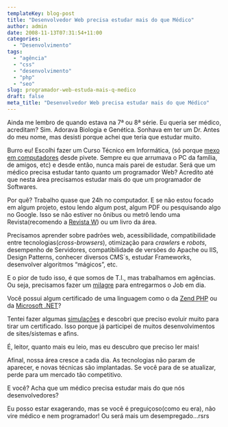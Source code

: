```yaml
---
templateKey: blog-post
title: "Desenvolvedor Web precisa estudar mais do que Médico"
author: admin
date: 2008-11-13T07:31:54+11:00
categories:
  - "Desenvolvimento"
tags:
  - "agência"
  - "css"
  - "desenvolvimento"
  - "php"
  - "seo"
slug: programador-web-estuda-mais-q-medico
draft: false
meta_title: "Desenvolvedor Web precisa estudar mais do que Médico"
---
```


Ainda me lembro de quando estava na 7ª ou 8ª série. Eu queria ser médico, acreditam? Sim. Adorava Biologia e Genética. Sonhava em ter um Dr. Antes do meu nome, mas desisti porque achei que teria que estudar muito.

Burro eu! Escolhi fazer um Curso Técnico em Informática, (só porque [mexo em computadores](http://leocaseiro.com.br/sobre/ "Sobre LeoCaseiro") desde pivete. Sempre eu que arrumava o PC da família, de amigos, etc) e desde então, nunca mais parei de estudar.
Será que um médico precisa estudar tanto quanto um programador Web?
Acredito até que nesta área precisamos estudar mais do que um programador de Softwares.

Por quê?
Trabalho quase que 24h no computador. E se não estou focado em algum projeto, estou lendo algum post, algum PDF ou pesquisando algo no Google. Isso se não estiver no ônibus ou metrô lendo uma Revista(recomendo a [Revista W](https://www.europanet.com.br/site/index.php?cat_id=21 "Revista W, ideal para desenvolvedor Web")) ou um livro da área.

Precisamos aprender sobre padrões web, acessibilidade, compatibilidade entre tecnologias(_cross-browsers_), otimização para _crawlers_ e _robots_, desempenho de Servidores, compatibilidade de versões do Apache ou IIS, Design Patterns, conhecer diversos CMS´s, estudar Frameworks, desenvolver algoritmos “mágicos”, etc.

E o pior de tudo isso, é que somos de T.I., mas trabalhamos em agências. Ou seja, precisamos fazer um [milagre](http://leocaseiro.com.br/deus-como-programador-agencia-publicidade/ "Deus como programador em uma agência") para entregarmos o Job em dia.

Você possui algum certificado de uma linguagem como o da [Zend PHP](http://www.zend.com/en/services/certification/php-5-certification/ "Certificado PHP5 Zend") ou da [Microsoft .NET](http://www.microsoft.com/brasil/certifique/certificacao/mcsd/faqnet.aspx "Certificados .NET")?

Tentei fazer algumas [simulações](http://www.blueshoes.org/en/developer/syntax_exam/ "Um dos simuladores da Zend Certification") e descobri que preciso evoluir muito para tirar um certificado. Isso porque já participei de muitos desenvolvimentos de sites/sistemas e afins.

É, leitor, quanto mais eu leio, mas eu descubro que preciso ler mais!

Afinal, nossa área cresce a cada dia. As tecnologias não param de aparecer, e novas técnicas são implantadas. Se você para de se atualizar, perde para um mercado tão competitivo.

E você? Acha que um médico precisa estudar mais do que nós desenvolvedores?

Eu posso estar exagerando, mas se você é preguiçoso(como eu era), não vire médico e nem programador! Ou será mais um desempregado...rsrs
